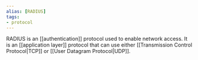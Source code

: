 ```yaml
---
alias: [RADIUS]
tags:
- protocol
---
```

RADIUS is an [[authentication]] protocol used to enable network access. It is an [[application layer]] protocol that can use either [[Transmission Control Protocol|TCP]] or [[User Datagram Protocol|UDP]].
